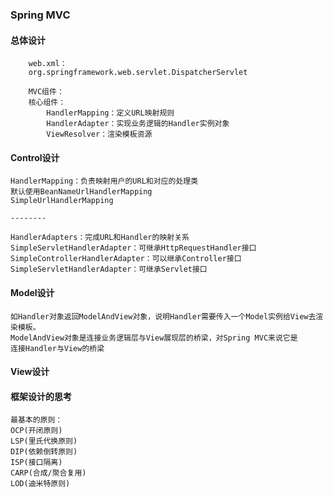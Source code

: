 ### Spring MVC 

#### 总体设计

        web.xml：
        org.springframework.web.servlet.DispatcherServlet
        
        MVC组件：
        核心组件：
            HandlerMapping：定义URL映射规则
            HandlerAdapter：实现业务逻辑的Handler实例对象
            ViewResolver：渲染模板资源
            
#### Control设计

    HandlerMapping：负责映射用户的URL和对应的处理类
    默认使用BeanNameUrlHandlerMapping
    SimpleUrlHandlerMapping
    
    --------
    
    HandlerAdapters：完成URL和Handler的映射关系
    SimpleServletHandlerAdapter：可继承HttpRequestHandler接口
    SimpleControllerHandlerAdapter：可以继承Controller接口
    SimpleServletHandlerAdapter：可继承Servlet接口
    
#### Model设计
    
    如Handler对象返回ModelAndView对象，说明Handler需要传入一个Model实例给View去渲染模板。
    ModelAndView对象是连接业务逻辑层与View展现层的桥梁，对Spring MVC来说它是
    连接Handler与View的桥梁
    
#### View设计    

#### 框架设计的思考

    最基本的原则：
    OCP(开闭原则)
    LSP(里氏代换原则)
    DIP(依赖倒转原则)
    ISP(接口隔离)
    CARP(合成/聚合复用)
    LOD(迪米特原则)